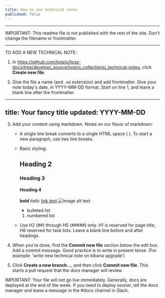```yaml
---
title: How to use technical notes
published: false
---
```


****** ****** ****** ****** ****** ****** ****** ****** ****** ****** ****** ****** ****** ****** ****** ******
IMPORTANT: This readme file is not published with the rest of the site. Don't change the filename or frontmatter.
****** ****** ****** ****** ****** ****** ****** ****** ****** ****** ****** ****** ****** ****** ****** ******

TO ADD A NEW TECHNICAL NOTE:
1. In https://github.com/logzio/logz-docs/tree/develop/_source/logzio_collections/_technical-notes, click **Create new file**.

2. Give the file a name (and `.md` extension) and add frontmatter. Give your note today's date, in YYYY-MM-DD format. Start on line 1, and leave a blank line after the frontmatter.
---
title: Your fancy title
updated: YYYY-MM-DD
---

3. Add your content using markdown. Notes on our flavor of markdown:

    * A single line break converts to a single HTML space (&nbsp;). To start a new paragraph, use two line breaks.

    * Basic styling:
      ## Heading 2
      ### Heading 3
      #### Heading 4
      **bold**
      _italic_
      [link text](https://some-website.com)
      ![image alt text](https://image-url.com)
      * bulleted list
      1. numbered list

    * Use H2 (##) through H5 (#####) only. H1 is reserved for page title; H6 reserved for task lists.
      Leave a blank line before and after headings.

4. When you're done, find the **Commit new file** section below the edit box. Add a commit message.
    Good practice is to write in present tense. (For example: 'write new technical note on kibana upgrade')

5. Click **Create a new branch...**, and then click **Commit new file**. This starts a pull request that the docs manager will review.

IMPORTANT: Your file will not go live immediately. Generally, docs are deployed at the end of the week. If you need to deploy sooner, tell the docs manager and leave a message in the #docs channel in Slack.